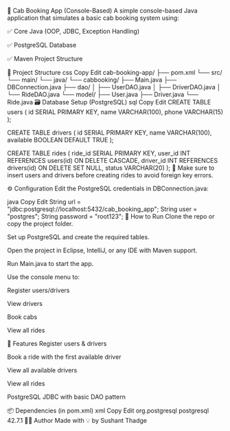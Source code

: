 🚖 Cab Booking App (Console-Based)
A simple console-based Java application that simulates a basic cab booking system using:

✅ Core Java (OOP, JDBC, Exception Handling)

✅ PostgreSQL Database

✅ Maven Project Structure

📂 Project Structure
css
Copy
Edit
cab-booking-app/
├── pom.xml
└── src/
    └── main/
        └── java/
            └── cabbooking/
                ├── Main.java
                ├── DBConnection.java
                ├── dao/
                │   ├── UserDAO.java
                │   ├── DriverDAO.java
                │   └── RideDAO.java
                └── model/
                    ├── User.java
                    ├── Driver.java
                    └── Ride.java
🗃️ Database Setup (PostgreSQL)
sql
Copy
Edit
CREATE TABLE users (
    id SERIAL PRIMARY KEY,
    name VARCHAR(100),
    phone VARCHAR(15)
);

CREATE TABLE drivers (
    id SERIAL PRIMARY KEY,
    name VARCHAR(100),
    available BOOLEAN DEFAULT TRUE
);

CREATE TABLE rides (
    ride_id SERIAL PRIMARY KEY,
    user_id INT REFERENCES users(id) ON DELETE CASCADE,
    driver_id INT REFERENCES drivers(id) ON DELETE SET NULL,
    status VARCHAR(20)
);
📌 Make sure to insert users and drivers before creating rides to avoid foreign key errors.

⚙️ Configuration
Edit the PostgreSQL credentials in DBConnection.java:

java
Copy
Edit
String url = "jdbc:postgresql://localhost:5432/cab_booking_app";
String user = "postgres";
String password = "root123";
🚀 How to Run
Clone the repo or copy the project folder.

Set up PostgreSQL and create the required tables.

Open the project in Eclipse, IntelliJ, or any IDE with Maven support.

Run Main.java to start the app.

Use the console menu to:

Register users/drivers

View drivers

Book cabs

View all rides

🧠 Features
Register users & drivers

Book a ride with the first available driver

View all available drivers

View all rides

PostgreSQL JDBC with basic DAO pattern

📦 Dependencies (in pom.xml)
xml
Copy
Edit
<dependencies>
    <dependency>
        <groupId>org.postgresql</groupId>
        <artifactId>postgresql</artifactId>
        <version>42.7.1</version>
    </dependency>
</dependencies>
🧑‍💻 Author
Made with 💡 by Sushant Thadge

